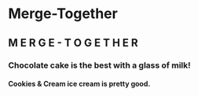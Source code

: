 # Merge-Together

## M E R G E - T O G E T H E R

### Chocolate cake is the best with a glass of milk!

#### Cookies & Cream ice cream is pretty good.
